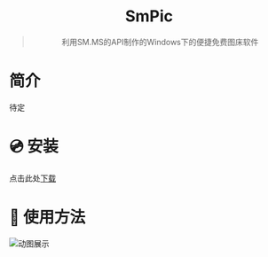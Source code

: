<div align="center">
  <img src="https://i.loli.net/2019/12/14/WJIAECguzBv71Np.png" alt="">
  <h1>SmPic</h1>
  <blockquote>利用SM.MS的API制作的Windows下的便捷免费图床软件 </blockquote>
</div>


# 简介

待定

# :cd: 安装

点击此处[下载](https://github.com/skycity233/SMPIC/releases)

# :gift: 使用方法

![动图展示](https://img-blog.csdnimg.cn/20191214135533479.gif)
